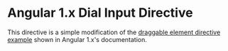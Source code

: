 # Angular 1.x Dial Input Directive

This directive is a simple modification of the [draggable element directive example](https://docs.angularjs.org/guide/compiler#directive) shown in Angular 1.x's documentation.
